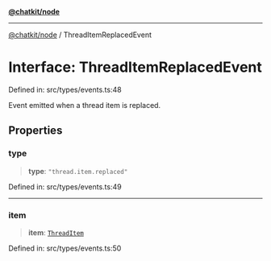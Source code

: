 [**@chatkit/node**](../README.md)

***

[@chatkit/node](../README.md) / ThreadItemReplacedEvent

# Interface: ThreadItemReplacedEvent

Defined in: src/types/events.ts:48

Event emitted when a thread item is replaced.

## Properties

### type

> **type**: `"thread.item.replaced"`

Defined in: src/types/events.ts:49

***

### item

> **item**: [`ThreadItem`](../type-aliases/ThreadItem.md)

Defined in: src/types/events.ts:50
